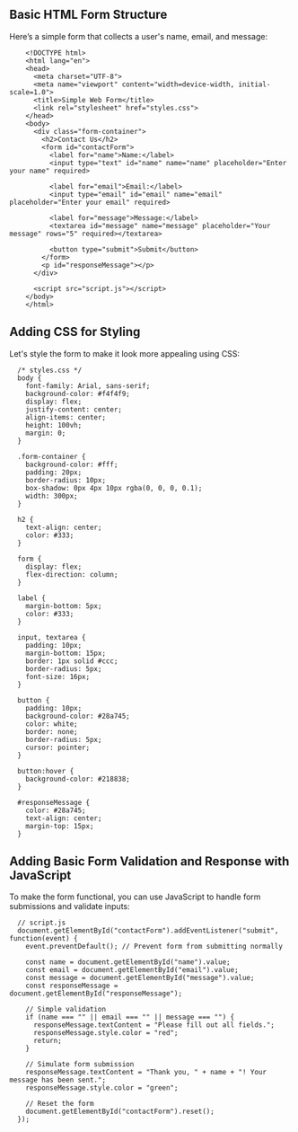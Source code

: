 ## Basic HTML Form Structure
Here’s a simple form that collects a user's name, email, and message:

        <!DOCTYPE html>
        <html lang="en">
        <head>
          <meta charset="UTF-8">
          <meta name="viewport" content="width=device-width, initial-scale=1.0">
          <title>Simple Web Form</title>
          <link rel="stylesheet" href="styles.css">
        </head>
        <body>
          <div class="form-container">
            <h2>Contact Us</h2>
            <form id="contactForm">
              <label for="name">Name:</label>
              <input type="text" id="name" name="name" placeholder="Enter your name" required>
        
              <label for="email">Email:</label>
              <input type="email" id="email" name="email" placeholder="Enter your email" required>
        
              <label for="message">Message:</label>
              <textarea id="message" name="message" placeholder="Your message" rows="5" required></textarea>
        
              <button type="submit">Submit</button>
            </form>
            <p id="responseMessage"></p>
          </div>
          
          <script src="script.js"></script>
        </body>
        </html>

## Adding CSS for Styling
Let's style the form to make it look more appealing using CSS:

      /* styles.css */
      body {
        font-family: Arial, sans-serif;
        background-color: #f4f4f9;
        display: flex;
        justify-content: center;
        align-items: center;
        height: 100vh;
        margin: 0;
      }
      
      .form-container {
        background-color: #fff;
        padding: 20px;
        border-radius: 10px;
        box-shadow: 0px 4px 10px rgba(0, 0, 0, 0.1);
        width: 300px;
      }
      
      h2 {
        text-align: center;
        color: #333;
      }
      
      form {
        display: flex;
        flex-direction: column;
      }
      
      label {
        margin-bottom: 5px;
        color: #333;
      }
      
      input, textarea {
        padding: 10px;
        margin-bottom: 15px;
        border: 1px solid #ccc;
        border-radius: 5px;
        font-size: 16px;
      }
      
      button {
        padding: 10px;
        background-color: #28a745;
        color: white;
        border: none;
        border-radius: 5px;
        cursor: pointer;
      }
      
      button:hover {
        background-color: #218838;
      }
      
      #responseMessage {
        color: #28a745;
        text-align: center;
        margin-top: 15px;
      }


## Adding Basic Form Validation and Response with JavaScript
To make the form functional, you can use JavaScript to handle form submissions and validate inputs:

      // script.js
      document.getElementById("contactForm").addEventListener("submit", function(event) {
        event.preventDefault(); // Prevent form from submitting normally
      
        const name = document.getElementById("name").value;
        const email = document.getElementById("email").value;
        const message = document.getElementById("message").value;
        const responseMessage = document.getElementById("responseMessage");
      
        // Simple validation
        if (name === "" || email === "" || message === "") {
          responseMessage.textContent = "Please fill out all fields.";
          responseMessage.style.color = "red";
          return;
        }
      
        // Simulate form submission
        responseMessage.textContent = "Thank you, " + name + "! Your message has been sent.";
        responseMessage.style.color = "green";
      
        // Reset the form
        document.getElementById("contactForm").reset();
      });

